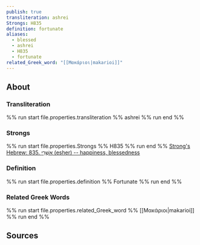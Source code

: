 ```yaml
---
publish: true
transliteration: ashrei
Strongs: H835
definition: fortunate
aliases:
  - blessed
  - ashrei
  - H835
  - fortunate
related_Greek_word: "[[Μακάριοι|makarioi]]"
---
```

## About
### Transliteration
%% run start
file.properties.transliteration 
%%
ashrei
%% run end %%
### Strongs #
%% run start
file.properties.Strongs 
%%
H835
%% run end %%
[Strong's Hebrew: 835. אַשְׁרֵי (esher) -- happiness, blessedness](https://biblehub.com/hebrew/835.htm)
### Definition
%% run start
file.properties.definition 
%%
Fortunate
%% run end %%
### Related Greek Words
%% run start
file.properties.related_Greek_word 
%%
[[Μακάριοι|makarioi]]
%% run end %%

## Sources
